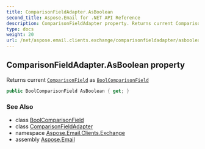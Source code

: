 ```yaml
---
title: ComparisonFieldAdapter.AsBoolean
second_title: Aspose.Email for .NET API Reference
description: ComparisonFieldAdapter property. Returns current ComparisonField as BoolComparisonField
type: docs
weight: 20
url: /net/aspose.email.clients.exchange/comparisonfieldadapter/asboolean/
---
```

## ComparisonFieldAdapter.AsBoolean property

Returns current [`ComparisonField`](../../../aspose.email.tools.search/comparisonfield/) as [`BoolComparisonField`](../../../aspose.email.tools.search/boolcomparisonfield/)

```csharp
public BoolComparisonField AsBoolean { get; }
```

### See Also

* class [BoolComparisonField](../../../aspose.email.tools.search/boolcomparisonfield/)
* class [ComparisonFieldAdapter](../)
* namespace [Aspose.Email.Clients.Exchange](../../comparisonfieldadapter/)
* assembly [Aspose.Email](../../../)


